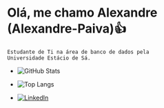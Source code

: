 # Olá, me chamo Alexandre (Alexandre-Paiva)👍
    Estudante de Ti na área de banco de dados pela  
    Universidade Estácio de Sá.


- ![GitHub Stats](https://github-readme-stats.vercel.app/api?username=Alexandre-Paiva&theme=transparent&bg_color=000&border_color=30A3DC&show_icons=true&icon_color=30A3DC&title_color=E94D5F&text_color=FFF) 

- ![Top Langs](https://github-readme-stats-git-masterrstaa-rickstaa.vercel.app/api/top-langs/?username=Alexandre-Paiva&bg_color=000&border_color=30A3DC&title_color=E94D5F&text_color=FFF)
- [![LinkedIn](https://img.shields.io/badge/LinkedIn-0077B5?style=for-the-badge&logo=linkedin&logoColor=white)](https://www.linkedin.com/in/alexandre-paiva-60845229b/)



<!---
Alexandre-Paiva/Alexandre-Paiva is a ✨ special ✨ repository because its `README.md` (this file) appears on your GitHub profile.
You can click the Preview link to take a look at your changes.
--->
